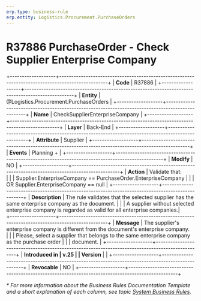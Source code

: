 ```yaml
---
erp.type: business-rule
erp.entity: Logistics.Procurement.PurchaseOrders
---
```


# R37886 PurchaseOrder - Check Supplier Enterprise Company
+-------------------+--------------------------------------------------------------------------------------------------+
| **Code**          | R37886                                                                                           |
+-------------------+--------------------------------------------------------------------------------------------------+
| **Entity**        | @Logistics.Procurement.PurchaseOrders                                                            |
+-------------------+--------------------------------------------------------------------------------------------------+
| **Name**          | CheckSupplierEnterpriseCompany                                                                   |
+-------------------+--------------------------------------------------------------------------------------------------+
| **Layer**         | Back-End                                                                                         |
+-------------------+--------------------------------------------------------------------------------------------------+
| **Attribute**     | Supplier                                                                                         |
+-------------------+--------------------------------------------------------------------------------------------------+
| **Events**        | Planning +                                                                                       |
+-------------------+--------------------------------------------------------------------------------------------------+
| **Modify**        | NO                                                                                               |
+-------------------+--------------------------------------------------------------------------------------------------+
| **Action**        | Validate that: <br/>                                                                             |
|                   | Supplier.EnterpriseCompany == PurchaseOrder.EnterpriseCompany                                    |
|                   | OR Supplier.EnterpriseCompany == null                                                            |
+-------------------+--------------------------------------------------------------------------------------------------+
| **Description**   | The rule validates that the selected supplier has the same enterprise company as the document.   |
|                   | A supplier without selected enterprise company is regarded as valid for all enterprise companies.|                                                    
+-------------------+--------------------------------------------------------------------------------------------------+
| **Message**       | The supplier's enterprise company is different from the document's enterprise company. <br/>     |
|                   | Please, select a supplier that belongs to the same enterprise company as the purchase order      |
|                   | document.                                                                                        |
+-------------------+--------------------------------------------------------------------------------------------------+
| **Introduced in   | v.25                                                                                             |
| Version**         |                                                                                                  |
+-------------------+--------------------------------------------------------------------------------------------------+
| **Revocable**     | NO                                                                                               |
+-------------------+--------------------------------------------------------------------------------------------------+

*\* For more information about the Business Rules Documentation Template and a short explanation of each column, see
topic [System Business Rules](../templates/template-description-system-business-rules.md).*
